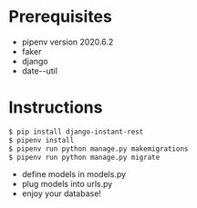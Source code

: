 # Prerequisites

- pipenv version 2020.6.2
- faker
- django
- date--util

# Instructions
```sh
$ pip install django-instant-rest
$ pipenv install
$ pipenv run python manage.py makemigrations
$ pipenv run python manage.py migrate
```
- define models in models.py
- plug models into urls.py
- enjoy your database!
